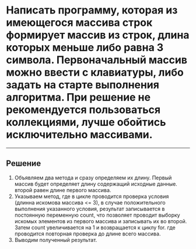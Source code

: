# Написать программу, которая из имеющегося массива строк формирует массив из строк, длина которых меньше либо равна 3 символа. Первоначальный массив можно ввести с клавиатуры, либо задать на старте выполнения алгоритма. При решение не рекомендуется пользоваться коллекциями, лучше обойтись исключительно массивами.
***
## Решение
1. Объявляем два метода и сразу определяем их длину. Первый массив будет определяет длину содержащий исходные данные. второй равен длине первого массива.
2. Указываем метод, где в цикле проводится проверка условия (длинна искомова массива <= 3), в случае положительного выполнения указанного условия, результат записывается в постоянную переменную count, что позволяет проводит выборку искомых элементов из первого массива и записывать их во второй. Затем count увеличивается на 1 и возвращается к циклу for. где проводится повторная проверка до длине всего массива.
3. Выводим полученный результат.